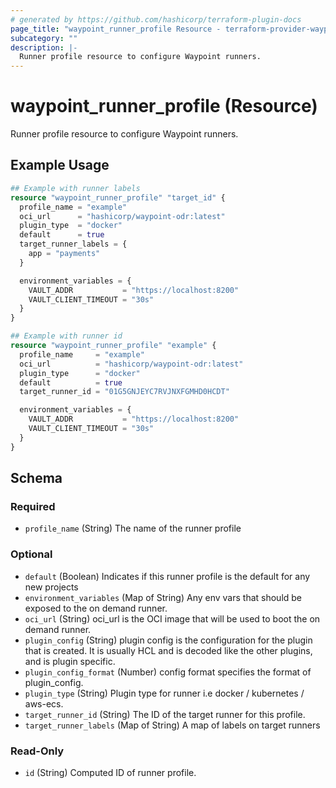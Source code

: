 ```yaml
---
# generated by https://github.com/hashicorp/terraform-plugin-docs
page_title: "waypoint_runner_profile Resource - terraform-provider-waypoint"
subcategory: ""
description: |-
  Runner profile resource to configure Waypoint runners.
---
```


# waypoint_runner_profile (Resource)

Runner profile resource to configure Waypoint runners.

## Example Usage

```terraform
## Example with runner labels
resource "waypoint_runner_profile" "target_id" {
  profile_name = "example"
  oci_url      = "hashicorp/waypoint-odr:latest"
  plugin_type  = "docker"
  default      = true
  target_runner_labels = {
    app = "payments"
  }

  environment_variables = {
    VAULT_ADDR           = "https://localhost:8200"
    VAULT_CLIENT_TIMEOUT = "30s"
  }
}

## Example with runner id
resource "waypoint_runner_profile" "example" {
  profile_name     = "example"
  oci_url          = "hashicorp/waypoint-odr:latest"
  plugin_type      = "docker"
  default          = true
  target_runner_id = "01G5GNJEYC7RVJNXFGMHD0HCDT"

  environment_variables = {
    VAULT_ADDR           = "https://localhost:8200"
    VAULT_CLIENT_TIMEOUT = "30s"
  }
}
```

<!-- schema generated by tfplugindocs -->
## Schema

### Required

- `profile_name` (String) The name of the runner profile

### Optional

- `default` (Boolean) Indicates if this runner profile is the default for any new projects
- `environment_variables` (Map of String) Any env vars that should be exposed to the on demand runner.
- `oci_url` (String) oci_url is the OCI image that will be used to boot the on demand runner.
- `plugin_config` (String) plugin config is the configuration for the plugin that is created. It is usually HCL and is decoded like the other plugins, and is plugin specific.
- `plugin_config_format` (Number) config format specifies the format of plugin_config.
- `plugin_type` (String) Plugin type for runner i.e docker / kubernetes / aws-ecs.
- `target_runner_id` (String) The ID of the target runner for this profile.
- `target_runner_labels` (Map of String) A map of labels on target runners

### Read-Only

- `id` (String) Computed ID of runner profile.


